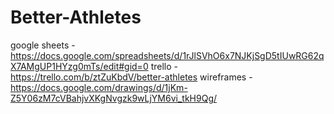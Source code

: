 # Better-Athletes

google sheets - https://docs.google.com/spreadsheets/d/1rJlSVhO6x7NJKjSgD5tIUwRG62qX7AMgUP1HYzg0mTs/edit#gid=0
trello - https://trello.com/b/ztZuKbdV/better-athletes
wireframes - https://docs.google.com/drawings/d/1jKm-Z5Y06zM7cVBahjvXKgNvgzk9wLjYM6vi_tkH9Qg/
